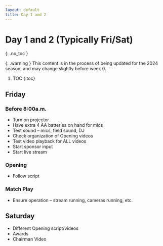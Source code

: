 ```yaml
---
layout: default
title: Day 1 and 2
---
```


# Day 1 and 2 (Typically Fri/Sat)
{: .no_toc }

{: .warning }
This content is in the process of being updated for the 2024 season, and may change slightly before week 0.

1. TOC
{:toc}

## Friday   
 
### Before 8:00a.m. 

- Turn on projector 
- Have extra 4 AA batteries on hand for mics 
- Test sound – mics, field sound, DJ 
- Check organization of Opening videos 
- Test video playback for ALL videos 
- Start sponsor input 
- Start live stream 
 
### Opening 

- Follow script 
 
### Match Play 

- Ensure operation – stream running, cameras running, etc. 
 
## Saturday  

- Different Opening script/videos 
- Awards 
- Chairman Video 
 
